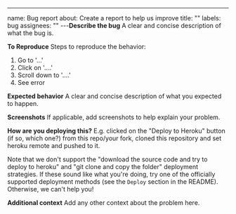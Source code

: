 ---

name: Bug report
about: Create a report to help us improve
title: ""
labels: bug
assignees: ""
---**Describe the bug**
A clear and concise description of what the bug is.

**To Reproduce**
Steps to reproduce the behavior:

1. Go to '...'
2. Click on '....'
3. Scroll down to '....'
4. See error

**Expected behavior**
A clear and concise description of what you expected to happen.

**Screenshots**
If applicable, add screenshots to help explain your problem.

**How are you deploying this?**
E.g. clicked on the "Deploy to Heroku" button (if so, which one?) from this repo/your fork, cloned this repository and set heroku remote and pushed to it.

Note that we don't support the "download the source code and try to deploy to heroku" and "git clone and copy the folder" deployment strategies. If these sound like what you're doing, try one of the officially supported deployment methods (see the `Deploy` section in the README). Otherwise, we can't help you!

**Additional context**
Add any other context about the problem here.

